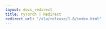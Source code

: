 ```yaml
---
layout: docs_redirect
title: PyTorch | Redirect
redirect_url: "/xla/release/1.8/index.html"
---
```

